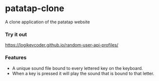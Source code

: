 # patatap-clone
A clone application of the patatap website

### Try it out
 https://logikevcoder.github.io/random-user-api-profiles/
 
 ### Features
 * A unique sound file bound to every lettered key on the keyboard. 
 * When a key is pressed it will play the sound that is bound to that letter.
